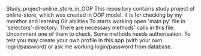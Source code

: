 Study_project-online_store_in_OOP
This repository contains study project of online-store, which was created in OOP model. 
It is for checking by my menthor and learning Git abilities To starts working open 'main.py' file in 'selectors'-directory. 
There are necessary methods' calls in this file. Uncomment one of them to check. Some methods needs authorisation. 
To test you may create your own profile in this app (with your own login/password) or ask me working login/password from database.
